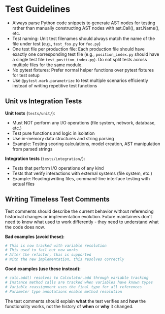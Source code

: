 # Test Guidelines

- Always parse Python code snippets to generate AST nodes for testing rather than manually constructing AST nodes with ast.Call(), ast.Name(), etc.
- Test naming: Unit test filenames should always match the name of the file under test (e.g., `test_foo.py` for `foo.py`)
- One test file per production file: Each production file should have exactly one corresponding test file (e.g., `position_index.py` should have a single test file `test_position_index.py`). Do not split tests across multiple files for the same module.
- No pytest fixtures: Prefer normal helper functions over pytest fixtures for test setup
- Use `@pytest.mark.parametrize` to test multiple scenarios efficiently instead of writing repetitive test functions

## Unit vs Integration Tests

**Unit tests** (`tests/unit/`):
- Must NOT perform any I/O operations (file system, network, database, etc.)
- Test pure functions and logic in isolation
- Use in-memory data structures and string parsing
- Example: Testing scoring calculations, model creation, AST manipulation from parsed strings

**Integration tests** (`tests/integration/`):
- Tests that perform I/O operations of any kind
- Tests that verify interactions with external systems (file system, etc.)
- Example: Reading/writing files, command-line interface testing with actual files

## Writing Timeless Test Comments

Test comments should describe the current behavior without referencing historical changes or implementation evolution. Future maintainers don't need to know what used to work differently - they need to understand what the code does now.

**Bad examples (avoid these):**
```python
# This is now tracked with variable resolution
# This used to fail but now works
# After the refactor, this is supported
# With the new implementation, this resolves correctly
```

**Good examples (use these instead):**
```python
# calc.add() resolves to Calculator.add through variable tracking
# Instance method calls are tracked when variables have known types
# Variable reassignment uses the final type for all references
# Parameter type annotations enable method resolution
```

The test comments should explain **what** the test verifies and **how** the functionality works, not the history of **when** or **why** it changed.

